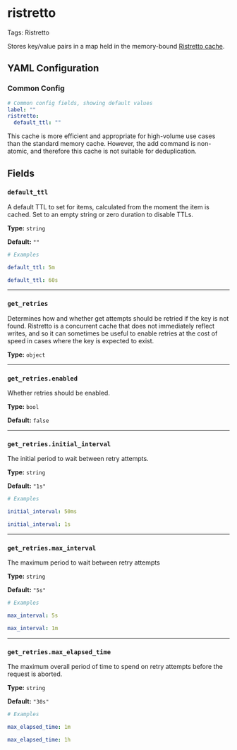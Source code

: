 # ristretto

Tags: Ristretto

Stores key/value pairs in a map held in the memory-bound [Ristretto cache](https://github.com/dgraph-io/ristretto).

## YAML Configuration

### **Common Config**

```yaml
# Common config fields, showing default values
label: ""
ristretto:
  default_ttl: ""
```

This cache is more efficient and appropriate for high-volume use cases than the standard memory cache. However, the add command is non-atomic, and therefore this cache is not suitable for deduplication.

## Fields

### **`default_ttl`**

A default TTL to set for items, calculated from the moment the item is cached. Set to an empty string or zero duration to disable TTLs.

**Type:** `string`

**Default:** `""`

```yaml
# Examples

default_ttl: 5m

default_ttl: 60s
```

---

### **`get_retries`**

Determines how and whether get attempts should be retried if the key is not found. Ristretto is a concurrent cache that does not immediately reflect writes, and so it can sometimes be useful to enable retries at the cost of speed in cases where the key is expected to exist.

**Type:** `object`

---

### **`get_retries.enabled`**

Whether retries should be enabled.

**Type:** `bool`

**Default:** `false`

---

### **`get_retries.initial_interval`**

The initial period to wait between retry attempts.

**Type:** `string`

**Default:** `"1s"`

```yaml
# Examples

initial_interval: 50ms

initial_interval: 1s
```

---

### **`get_retries.max_interval`**

The maximum period to wait between retry attempts

**Type:** `string`

**Default:** `"5s"`

```yaml
# Examples

max_interval: 5s

max_interval: 1m
```

---

### **`get_retries.max_elapsed_time`**

The maximum overall period of time to spend on retry attempts before the request is aborted.

**Type:** `string`

**Default:** `"30s"`

```yaml
# Examples

max_elapsed_time: 1m

max_elapsed_time: 1h
```
